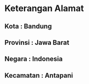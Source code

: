 # Keterangan Alamat

## Kota : Bandung

## Provinsi : Jawa Barat

## Negara : Indonesia

## Kecamatan : Antapani
